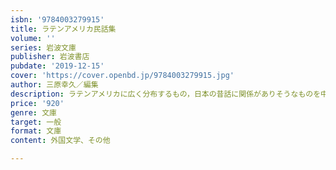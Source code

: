 ```yaml
---
isbn: '9784003279915'
title: ラテンアメリカ民話集
volume: ''
series: 岩波文庫
publisher: 岩波書店
pubdate: '2019-12-15'
cover: 'https://cover.openbd.jp/9784003279915.jpg'
author: 三原幸久／編集
description: ラテンアメリカに広く分布するもの，日本の昔話に関係がありそうなものを中心に37話を精選．
price: '920'
genre: 文庫
target: 一般
format: 文庫
content: 外国文学、その他

---
```

